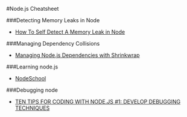 #Node.js Cheatsheet

###Detecting Memory Leaks in Node

- [How To Self Detect A Memory Leak in Node](http://www.nearform.com/nodecrunch/self-detect-memory-leak-node/)

###Managing Dependency Collisions

- [Managing Node.js Dependencies with Shrinkwrap](http://blog.nodejs.org/2012/02/27/managing-node-js-dependencies-with-shrinkwrap/)

###Learning node.js

- [NodeSchool](http://nodeschool.io/)

###Debugging node

- [TEN TIPS FOR CODING WITH NODE.JS #1: DEVELOP DEBUGGING TECHNIQUES](http://www.nearform.com/nodecrunch/node-js-develop-debugging-techniques/)